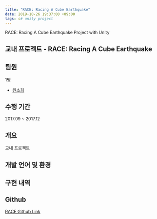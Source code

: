 ```yaml
---
title: "RACE: Racing A Cube Earthquake"
date: 2019-10-26 19:37:00 +09:00
tags: c# unity project
---
```


RACE: Racing A Cube Earthquake Project with Unity

## 교내 프로젝트 - RACE: Racing A Cube Earthquake

## 팀원
1명
- [원소희](https://github.com/infiduk)

## 수행 기간
2017.09 ~ 2017.12

## 개요
교내 프로젝트

## 개발 언어 및 환경


## 구현 내역


## Github
[RACE Github Link]()